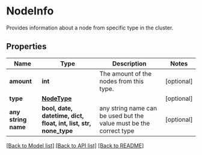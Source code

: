 # NodeInfo

Provides information about a node from specific type in the cluster.

## Properties
Name | Type | Description | Notes
------------ | ------------- | ------------- | -------------
**amount** | **int** | The amount of the nodes from this type. | [optional]
**type** | [**NodeType**](NodeType.md) |  | [optional]
**any string name** | **bool, date, datetime, dict, float, int, list, str, none_type** | any string name can be used but the value must be the correct type | [optional]

[[Back to Model list]](../README.md#documentation-for-models) [[Back to API list]](../README.md#documentation-for-api-endpoints) [[Back to README]](../README.md)
